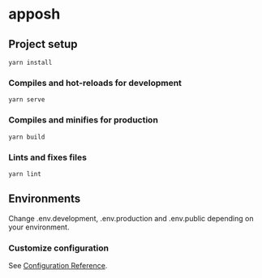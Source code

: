 # apposh

## Project setup
```
yarn install
```

### Compiles and hot-reloads for development
```
yarn serve
```

### Compiles and minifies for production
```
yarn build
```

### Lints and fixes files
```
yarn lint
```

## Environments
Change .env.development, .env.production and .env.public depending on your environment.

### Customize configuration
See [Configuration Reference](https://cli.vuejs.org/config/).
